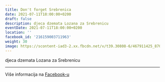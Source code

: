 ```yaml
---
title: Don't forget Srebrenica
date: 2021-07-11T18:00:00+0200
draft: false
description: djeca dzemata Lozana za Srebrenicu
eventDate: 2021-07-11T18:00:00+0200
location: ''
facebook_id: '216159003711963'
weight: 30
image: https://scontent-iad3-2.xx.fbcdn.net/v/t39.30808-6/467911425_8702124949883247_8451066247417132989_n.jpg?_nc_cat=103&ccb=1-7&_nc_sid=9e60e4&_nc_ohc=eUhLl7eKrCwQ7kNvwFX5b8Z&_nc_oc=AdlFprY5mJvO-K_WYDrnH9nk08-hSkpN8fhRF8oNXj1S809DNRnHB9ebuuhVc325YpI&_nc_zt=23&_nc_ht=scontent-iad3-2.xx&edm=ABTKTjYEAAAA&_nc_gid=AzEXEtf7Q2GtrkLiJLgQPw&oh=00_AfKXVTrSazccRSnBJ6oKRkjkuE0zp847lknrbai4y8ODOQ&oe=68445359
---
```


djeca dzemata Lozana za Srebrenicu

---

Više informacija na [Facebook-u](https://facebook.com/events/216159003711963)